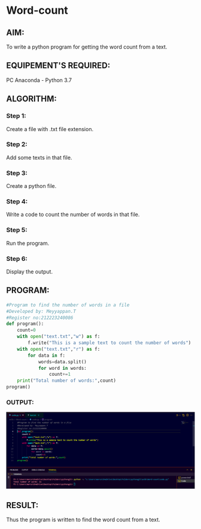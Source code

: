 # Word-count
## AIM:
To write a python program for getting the word count from a text.
## EQUIPEMENT'S REQUIRED: 
PC
Anaconda - Python 3.7
## ALGORITHM: 
### Step 1:
Create a file with .txt file extension.

### Step 2: 
Add some texts in that file.

### Step 3: 
Create a python file.

### Step 4:  
Write a code to count the number of words in that file.

### Step 5: 
Run the program.

### Step 6: 
Display the output.

## PROGRAM:
```py
#Program to find the number of words in a file
#Developed by: Meyyappan.T
#Register no:212223240086
def program():
    count=0
    with open("text.txt","w") as f:
        f.write("This is a sample text to count the number of words")
    with open("text.txt","r") as f:
        for data in f:
            words=data.split()
            for word in words:
                count+=1
    print("Total number of words:",count)
program()
```

### OUTPUT:
![Alt text](<word count.png>)

## RESULT:
Thus the program is written to find the word count from a text.
